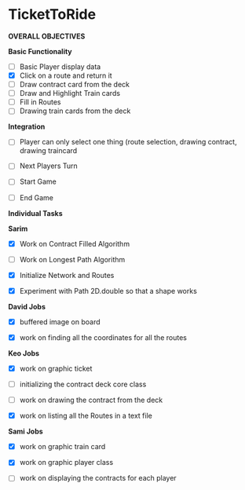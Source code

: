 # TicketToRide

**OVERALL OBJECTIVES**

**Basic Functionality**
- [ ]  Basic Player display data
- [x]  Click on a route and return it
- [ ]  Draw contract card from the deck
- [ ]  Draw and Highlight Train cards
- [ ]  Fill in Routes
- [ ]  Drawing train cards from the deck

**Integration**
- [ ] Player can only select one thing (route selection, drawing contract, drawing traincard
- [ ] Next Players Turn
- [ ] Start Game
- [ ] End Game







**Individual Tasks**

**Sarim**

- [x] Work on Contract Filled Algorithm
- [ ] Work on Longest Path Algorithm
- [x] Initialize Network and Routes
- [x] Experiment with Path 2D.double so that a shape works


**David Jobs**

- [x] buffered image on board
- [x] work on finding all the coordinates for all the routes



**Keo Jobs**
- [x] work on graphic ticket
- [ ] initializing the contract deck core class
- [ ] work on drawing the contract from the deck
- [x] work on listing all the Routes in a text file




**Sami Jobs**
- [x] work on graphic train card
- [x] work on graphic player class
- [ ] work on displaying the contracts for each player





